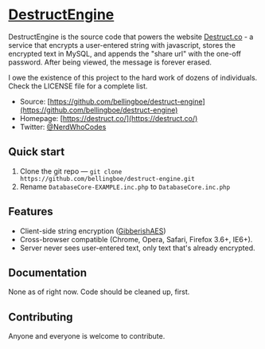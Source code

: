 # [DestructEngine](https://destruct.co/)

DestructEngine is the source code that powers the website [Destruct.co](https://destruct.co/) - a service that encrypts a user-entered string with javascript, stores the encrypted text in MySQL, and appends the "share url" with the one-off password. After being viewed, the message is forever erased.

I owe the existence of this project to the hard work of dozens of individuals. Check the LICENSE file for a complete list.

* Source: [https://github.com/bellingboe/destruct-engine](https://github.com/bellingboe/destruct-engine)
* Homepage: [https://destruct.co/](https://destruct.co/)
* Twitter: [@NerdWhoCodes](http://twitter.com/NerdWhoCodes)


## Quick start

1. Clone the git repo — `git clone
   https://github.com/bellingboe/destruct-engine.git`
2. Rename `DatabaseCore-EXAMPLE.inc.php` to `DatabaseCore.inc.php`


## Features

* Client-side string encryption ([GibberishAES](https://github.com/mdp/gibberish-aes))
* Cross-browser compatible (Chrome, Opera, Safari, Firefox 3.6+, IE6+).
* Server never sees user-entered text, only text that's already encrypted.

## Documentation

None as of right now. Code should be cleaned up, first.


## Contributing

Anyone and everyone is welcome to contribute.